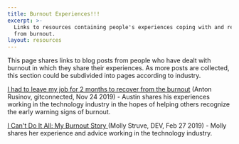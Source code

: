 ```yaml
---
title: Burnout Experiences!!!
excerpt: >-
  Links to resources containing people's experiences coping with and recovering
  from burnout.
layout: resources
---
```

This page shares links to blog posts from people who have dealt with burnout in which they share their experiences. As more posts are collected, this section could be subdivided into pages according to industry.

[I had to leave my job for 2 months to recover from the burnout](https://levelup.gitconnected.com/i-had-to-leave-my-job-for-2-months-to-recover-from-the-burnout-ef46781fcba5) (Anton Rusinov, gitconnected, Nov 24 2019) - Austin shares his experiences working in the technology industry in the hopes of helping others recognize the early warning signs of burnout.

[I Can't Do It All: My Burnout Story ](https://dev.to/molly_struve/i-cant-do-it-all-my-burnout-story-1e54) (Molly Struve, DEV, Feb 27 2019) - Molly shares her experience and advice working in the technology industry.
